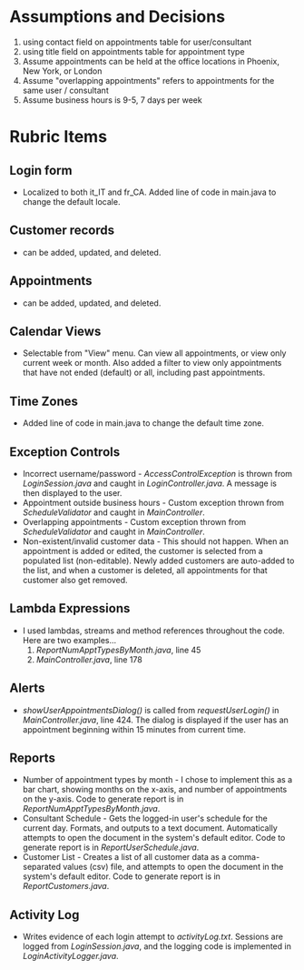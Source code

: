 Assumptions and Decisions
==========================
1. using contact field on appointments table for user/consultant
2. using title field on appointments table for appointment type
3. Assume appointments can be held at the office locations in Phoenix, New York, or London
4. Assume "overlapping appointments" refers to appointments for the same user / consultant
5. Assume business hours is 9-5, 7 days per week

Rubric Items
============

## Login form
  * Localized to both it_IT and fr_CA.  Added line of code in main.java to change the default locale.

## Customer records
  * can be added, updated, and deleted.

## Appointments
  * can be added, updated, and deleted.

## Calendar Views
  * Selectable from "View" menu.  Can view all appointments, or view only current week or month.
    Also added a filter to view only appointments that have not ended (default) or all, including past appointments.

## Time Zones
* Added line of code in main.java to change the default time zone.

## Exception Controls
  * Incorrect username/password - _AccessControlException_ is thrown from _LoginSession.java_ and     caught in _LoginController.java_.  A message is then displayed to the user.
  * Appointment outside business hours - Custom exception thrown from _ScheduleValidator_ and         caught in *MainController*.
  * Overlapping appointments - Custom exception thrown from _ScheduleValidator_ and caught in         _MainController_.
  * Non-existent/invalid customer data - This should not happen.  When an appointment is added or     edited, the customer is selected from a populated list (non-editable).  Newly added customers     are auto-added to the list, and when a customer is deleted, all appointments for that customer    also get removed.

## Lambda Expressions
  * I used lambdas, streams and method references throughout the code.  Here are two examples...
    1. _ReportNumApptTypesByMonth.java_, line 45
    2. _MainController.java_, line 178

## Alerts
  * _showUserAppointmentsDialog()_ is called from _requestUserLogin()_ in _MainController.java_,      line 424. The dialog is displayed if the user has an appointment beginning within 15 minutes
    from current time.

## Reports
  * Number of appointment types by month - I chose to implement this as a bar chart, showing months
    on the x-axis, and number of appointments on the y-axis. Code to generate report is in
    _ReportNumApptTypesByMonth.java_.
  * Consultant Schedule - Gets the logged-in user's schedule for the current day.  Formats, and
    outputs to a text document.  Automatically attempts to open the document in the system's
    default editor. Code to generate report is in _ReportUserSchedule.java_.
  * Customer List - Creates a list of all customer data as a comma-separated values (csv) file, and
    attempts to open the document in the system's default editor. Code to generate report is in
    _ReportCustomers.java_.

## Activity Log
  * Writes evidence of each login attempt to _activityLog.txt_.  Sessions are logged from 
    _LoginSession.java_, and the logging code is implemented in _LoginActivityLogger.java_.